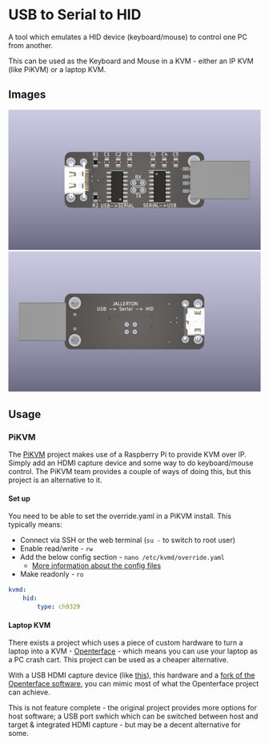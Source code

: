 # USB to Serial to HID

A tool which emulates a HID device (keyboard/mouse) to control one PC from another.

This can be used as the Keyboard and Mouse in a KVM - either an IP KVM (like PiKVM) or a laptop KVM.

## Images

![Top](/images/top.png)
![Bottom](/images/bottom.png)

## Usage

### PiKVM

The [PiKVM](https://github.com/pikvm/pikvm) project makes use of a Raspberry Pi to provide KVM over IP. Simply add an HDMI capture device and some way to do keyboard/mouse control. The PiKVM team provides a couple of ways of doing this, but this project is an alternative to it.

#### Set up

You need to be able to set the override.yaml in a PiKVM install. This typically means:

- Connect via SSH or the web terminal (`su -` to switch to root user)
- Enable read/write - `rw`
- Add the below config section - `nano /etc/kvmd/override.yaml`
    - [More information about the config files](https://docs.pikvm.org/first_steps/#structure-of-configuration-files)
- Make readonly - `ro`

```yaml
kvmd:
    hid:
        type: ch9329
```

#### Laptop KVM

There exists a project which uses a piece of custom hardware to turn a laptop into a KVM - [Openterface](https://openterface.com/) - which means you can use your laptop as a PC crash cart. This project can be used as a cheaper alternative.

With a USB HDMI capture device (like [this](https://www.amazon.co.uk/UGREEN-Thunderbolt-Compatible-Camera-iPad-Laptop-Phone/dp/B0CFQ2BMPZ)), this hardware and a [fork of the Openterface software](https://github.com/Jallerton00/Openterface_QT), you can mimic most of what the Openterface project can achieve.

This is not feature complete - the original project provides more options for host software; a USB port swhich which can be switched between host and target & integrated HDMI capture - but may be a decent alternative for some.
